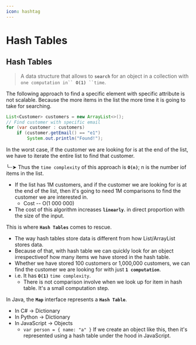 ```yaml
---
icon: hashtag
---
```


# Hash Tables

## Hash Tables

> A data structure that allows to **`search`** for an object in a collection with `one computation in`` `**`O(1)`**` ``time`.

The following approach to find a specific element with specific attribute is not scalable. Because the more items in the list the more time it is going to take for searching.

```java
List<Customer> customers = new ArrayList<>();
// Find customer with specific email
for (var customer : customers)
    if (customer.getEmail() == "e1")
        System.out.println("Found!");
```

In the worst case, if the customer we are looking for is at the end of the list, we have to iterate the entire list to find that customer.&#x20;

╰┈➤ Thus the `time complexity` of this approach is **`O(n)`**; n is the number iof items in the list.

* If the list has 1M customers, and if the customer we are looking for is at the end of the list, then it's going to need 1M comparisons to find the customer we are interested in.&#x20;
  * Cost -- O(1 000 000)
* The cost of this algorithm increases **`linearly`**. in direct proportion with the size of the input.

This is where **`Hash Tables`** comes to rescue.

* The way hash tables store data is different from how List/ArrayList stores data.
* Because of that, with hash table we can quickly look for an object irrespectiveof how many items we have stored in the hash table.
* Whether we have stored 100 customers or 1,000,000 customers, we can find the customer we are looking for with just **`1 computation`**.
* i.e. It has **`O(1)`** `time complexity`.
  * There is not comparison involve when we look up for item in hash table. It's a small computation step.

In Java, the **`Map`** interface represents a **`Hash Table`**.

* In C# -> Dictionary
* In Python -> Dictionary
* In JavaScript -> Objects
  * `var person = { name: "a" }` If we create an object like this, then it's represented using a hash table under the hood in JavaScript.

